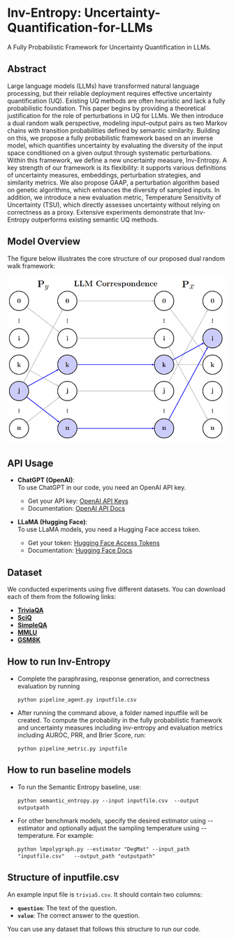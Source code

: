 
# Inv-Entropy: Uncertainty-Quantification-for-LLMs
A Fully Probabilistic Framework for Uncertainty Quantification in LLMs.
## Abstract
Large language models (LLMs) have transformed natural language processing, but their reliable deployment requires effective uncertainty quantification (UQ). Existing UQ methods are often heuristic and lack a fully probabilistic foundation. This paper begins by providing a theoretical justification for the role of perturbations in UQ for LLMs. We then introduce a dual random walk perspective, modeling input–output pairs as two Markov chains with transition probabilities defined by semantic similarity. Building on this, we propose a fully probabilistic framework based on an inverse model, which quantifies uncertainty by evaluating the diversity of the input space conditioned on a given output through systematic perturbations. Within this framework, we define a new uncertainty measure, Inv-Entropy. A key strength of our framework is its flexibility: it supports various definitions of uncertainty measures, embeddings, perturbation strategies, and similarity metrics. We also propose GAAP, a perturbation algorithm based on genetic algorithms, which enhances the diversity of sampled inputs. In addition, we introduce a new evaluation metric, Temperature Sensitivity of Uncertainty (TSU), which directly assesses uncertainty without relying on correctness as a proxy. Extensive experiments demonstrate that Inv-Entropy outperforms existing semantic UQ methods.


## Model Overview

The figure below illustrates the core structure of our proposed dual random walk framework:

<img src="images/dual_random_walk.png" alt="Dual Random Walk" width="500"/>


## API Usage
- **ChatGPT (OpenAI)**:  
  To use ChatGPT in our code, you need an OpenAI API key.  
  - Get your API key: [OpenAI API Keys](https://platform.openai.com/settings/organization/api-keys)  
  - Documentation: [OpenAI API Docs](https://platform.openai.com/docs)

- **LLaMA (Hugging Face)**:  
  To use LLaMA models, you need a Hugging Face access token.  
  - Get your token: [Hugging Face Access Tokens](https://huggingface.co/settings/tokens)  
  - Documentation: [Hugging Face Docs](https://huggingface.co/docs)

## Dataset
We conducted experiments using five different datasets. You can download each of them from the following links:

- **[TriviaQA](https://huggingface.co/datasets/mandarjoshi/trivia_qa)**  
- **[SciQ](https://huggingface.co/datasets/allenai/sciq)**  
- **[SimpleQA](https://huggingface.co/datasets/basicv8vc/SimpleQA)**  
- **[MMLU](https://huggingface.co/datasets/cais/mmlu)**  
- **[GSM8K](https://huggingface.co/datasets/openai/gsm8k)**


## How to run Inv-Entropy
  - Complete the paraphrasing, response generation, and correctness evaluation by running
    ```
    python pipeline_agent.py inputfile.csv
    ```
  - After running the command above, a folder named inputfile will be created. To compute the probability in the fully probabilistic framework and uncertainty measures including inv-entropy and evaluation metrics including AUROC, PRR, and Brier Score, run:
    ```
    python pipeline_metric.py inputfile
    ```
    
## How to run baseline models
  - To run the Semantic Entropy baseline, use:
    ```
    python semantic_entropy.py --input inputfile.csv  --output outputpath
    ```
  - For other benchmark models, specify the desired estimator using --estimator and optionally adjust the sampling temperature using --temperature. For example:
    ```
    python lmpolygraph.py --estimator "DegMat" --input_path "inputfile.csv"   --output_path "outputpath"
    ```
    
## Structure of inputfile.csv
An example input file is `trivia5.csv`. It should contain two columns:
- **`question`**: The text of the question.  
- **`value`**: The correct answer to the question.

You can use any dataset that follows this structure to run our code.




